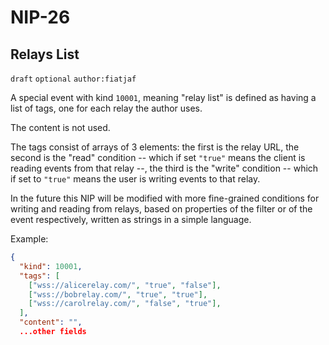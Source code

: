 NIP-26
======

Relays List
-----------

`draft` `optional` `author:fiatjaf`

A special event with kind `10001`, meaning "relay list" is defined as having a list of tags, one for each relay the author uses.

The content is not used.

The tags consist of arrays of 3 elements: the first is the relay URL, the second is the "read" condition -- which if set `"true"` means the client is reading events from that relay --, the third is the "write" condition -- which if set to `"true"` means the user is writing events to that relay.

In the future this NIP will be modified with more fine-grained conditions for writing and reading from relays, based on properties of the filter or of the event respectively, written as strings in a simple language.

Example:

```json
{
  "kind": 10001,
  "tags": [
    ["wss://alicerelay.com/", "true", "false"],
    ["wss://bobrelay.com/", "true", "true"],
    ["wss://carolrelay.com/", "false", "true"],
  ],
  "content": "",
  ...other fields
```
